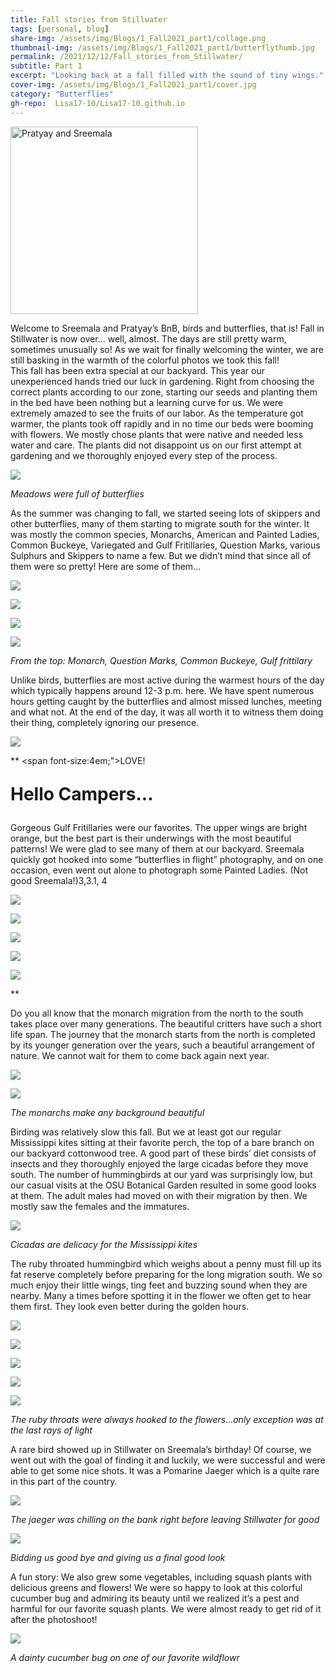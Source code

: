 ```yaml
---
title: Fall stories from Stillwater
tags: [personal, blog]
share-img: /assets/img/Blogs/1_Fall2021_part1/collage.png
thumbnail-img: /assets/img/Blogs/1_Fall2021_part1/butterflythumb.jpg
permalink: /2021/12/12/Fall_stories_from_Stillwater/
subtitle: Part 1
excerpt: "Looking back at a fall filled with the sound of tiny wings."
cover-img: /assets/img/Blogs/1_Fall2021_part1/cover.jpg
category: "Butterflies"
gh-repo:  Lisa17-10/Lisa17-10.github.io
---
```




<img src="/assets/img/DP/Authors_PDR_SDM.jpg" alt="Pratyay and Sreemala" width="300"/>


Welcome to Sreemala and Pratyay’s BnB, birds and butterflies, that is! 
Fall in Stillwater is now over… well, almost. The days are still pretty warm, sometimes unusually so! As we wait for finally welcoming the winter, we are still basking in the warmth of the colorful photos we took this fall!  
This fall has been extra special at our backyard. This year our unexperienced hands tried our luck in gardening. Right from choosing the correct plants according to our zone, starting our seeds and planting them in the bed have been nothing but a learning curve for us. We were extremely amazed to see the fruits of our labor. As the temperature got warmer, the plants took off rapidly and in no time our beds were booming with flowers. We mostly chose plants that were native and needed less water and care. The plants did not disappoint us on our first attempt at gardening and we thoroughly enjoyed every step of the process.


![](/assets/img/Blogs/1_Fall2021_part1/1.aa.jpg)

*Meadows were full of butterflies*

As the summer was changing to fall, we started seeing lots of skippers and other butterflies, many of them starting to migrate south for the winter. It was mostly the common species, Monarchs, American and Painted Ladies, Common Buckeye, Variegated and Gulf Fritillaries, Question Marks, various Sulphurs and Skippers to name a few. But we didn’t mind that since all of them were so pretty! Here are some of them…



![](/assets/img/Blogs/1_Fall2021_part1/1.jpg)

![](/assets/img/Blogs/1_Fall2021_part1/1.a.jpg)

![](/assets/img/Blogs/1_Fall2021_part1/1b.jpg)

![](/assets/img/Blogs/1_Fall2021_part1/1.c.jpg)

*From the top: Monarch, Question Marks, Common Buckeye, Gulf frittilary*

Unlike birds, butterflies are most active during the warmest hours of the day which typically happens around 12-3 p.m. here. We have spent numerous hours getting caught by the butterflies and almost missed lunches, meeting and what not. At the end of the day, it was all worth it to witness them doing their thing, completely ignoring our presence. 

![](/assets/img/Blogs/1_Fall2021_part1/2.jpg)

**
<span font-size:4em;">LOVE!</span>

<p style="font-weight: bold; font-size: 2em">
      Hello Campers...
</p>


Gorgeous Gulf Fritillaries were our favorites. The upper wings are bright orange, but the best part is their underwings with the most beautiful patterns! We were glad to see many of them at our backyard. Sreemala quickly got hooked into some “butterflies in flight” photography, and on one occasion, even went out alone to photograph some Painted Ladies. (Not good Sreemala!)3,3.1, 4

![](/assets/img/Blogs/1_Fall2021_part1/3.jpg)

![](/assets/img/Blogs/1_Fall2021_part1/3.1.jpg)

![](/assets/img/Blogs/1_Fall2021_part1/4.jpg)

![](/assets/img/Blogs/1_Fall2021_part1/4.a.jpg)

![](/assets/img/Blogs/1_Fall2021_part1/4.b.jpg)

**

Do you all know that the monarch migration from the north to the south takes place over many generations. The beautiful critters have such a short life span. The journey that the monarch starts from the north is completed by its younger generation over the years, such a beautiful arrangement of nature. We cannot wait for them to come back again next year. 

![](/assets/img/Blogs/1_Fall2021_part1/5.jpg)

![](/assets/img/Blogs/1_Fall2021_part1/6.jpg)

*The monarchs make any background beautiful*


Birding was relatively slow this fall. But we at least got our regular Mississippi kites sitting at their favorite perch, the top of a bare branch on our backyard cottonwood tree. A good part of these birds’ diet consists of insects and they thoroughly enjoyed the large cicadas before they move south. The number of hummingbirds at our yard was surprisingly low, but our casual visits at the OSU Botanical Garden resulted in some good looks at them. The adult males had moved on with their migration by then. We mostly saw the females and the immatures. 

![](/assets/img/Blogs/1_Fall2021_part1/7.jpg)

*Cicadas are delicacy for the Mississippi kites*


The ruby throated hummingbird which weighs about a penny must fill up its fat reserve completely before preparing for the long migration south. We so much enjoy their little wings, ting feet and buzzing sound when they are nearby. Many a times before spotting it in the flower we often get to hear them first. They look even better during the golden hours.

![](/assets/img/Blogs/1_Fall2021_part1/8.jpg)

![](/assets/img/Blogs/1_Fall2021_part1/8.a.jpg)

![](/assets/img/Blogs/1_Fall2021_part1/8.b.jpg)

![](/assets/img/Blogs/1_Fall2021_part1/9.jpg)

![](/assets/img/Blogs/1_Fall2021_part1/9.b.jpg)

*The ruby throats were always hooked to the flowers...only exception was at the last rays of light*


A rare bird showed up in Stillwater on Sreemala’s birthday! Of course, we went out with the goal of finding it and luckily, we were successful and were able to get some nice shots. It was a Pomarine Jaeger which is a quite rare in this part of the country. 

![](/assets/img/Blogs/1_Fall2021_part1/10.jpg)

*The jaeger was chilling on the bank right before leaving Stillwater for good*

![](/assets/img/Blogs/1_Fall2021_part1/11.jpg)

*Bidding us good bye and giving us a final good look*


A fun story: We also grew some vegetables, including squash plants with delicious greens and flowers!  We were so happy to look at this colorful cucumber bug and admiring its beauty until we realized it’s a pest and harmful for our favorite squash plants. We were almost ready to get rid of it after the photoshoot! 

![](/assets/img/Blogs/1_Fall2021_part1/12.jpg)

*A dainty cucumber bug on one of our favorite wildflowr*
